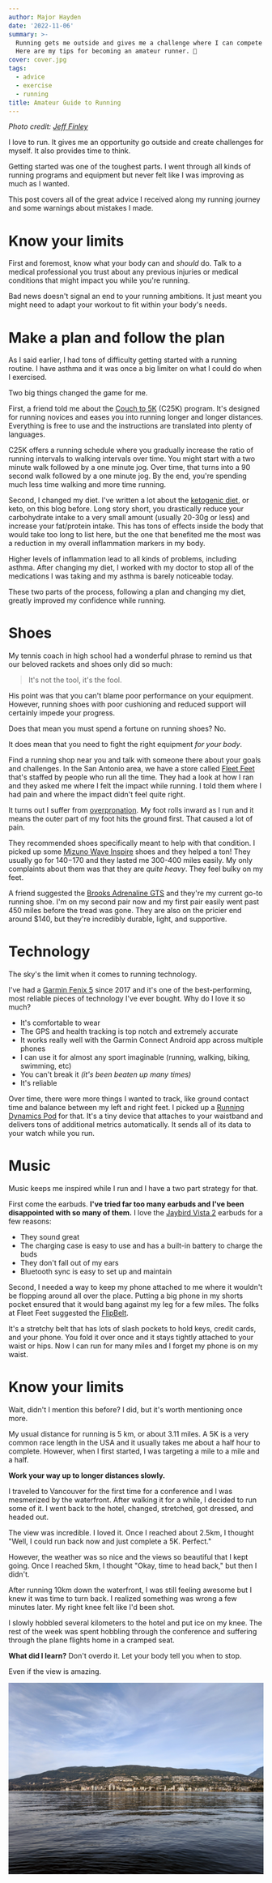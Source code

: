 ```yaml
---
author: Major Hayden
date: '2022-11-06'
summary: >-
  Running gets me outside and gives me a challenge where I can compete against myself.
  Here are my tips for becoming an amateur runner. 🎽
cover: cover.jpg
tags:
  - advice
  - exercise
  - running
title: Amateur Guide to Running
---
```


_Photo credit: [Jeff Finley](https://unsplash.com/photos/FfGSxv4lITs)_

I love to run.
It gives me an opportunity go outside and create challenges for myself.
It also provides time to think.

Getting started was one of the toughest parts.
I went through all kinds of running programs and equipment but never felt like I was improving as much as I wanted.

This post covers all of the great advice I received along my running journey and some warnings about mistakes I made.

# Know your limits

First and foremost, know what your body can and _should_ do.
Talk to a medical professional you trust about any previous injuries or medical conditions that might impact you while you're running.

Bad news doesn't signal an end to your running ambitions.
It just meant you might need to adapt your workout to fit within your body's needs.

# Make a plan and follow the plan

As I said earlier, I had tons of difficulty getting started with a running routine.
I have asthma and it was once a big limiter on what I could do when I exercised.

Two big things changed the game for me.

First, a friend told me about the [Couch to 5K] (C25K) program.
It's designed for running novices and eases you into running longer and longer distances.
Everything is free to use and the instructions are translated into plenty of languages.

C25K offers a running schedule where you gradually increase the ratio of running intervals to walking intervals over time.
You might start with a two minute walk followed by a one minute jog.
Over time, that turns into a 90 second walk followed by a one minute jog.
By the end, you're spending much less time walking and more time running.

Second, I changed my diet.
I've written a lot about the [ketogenic diet], or keto, on this blog before.
Long story short, you drastically reduce your carbohydrate intake to a very small amount (usually 20-30g or less) and increase your fat/protein intake.
This has tons of effects inside the body that would take too long to list here, but the one that benefited me the most was a reduction in my overall inflammation markers in my body.

Higher levels of inflammation lead to all kinds of problems, including asthma.
After changing my diet, I worked with my doctor to stop all of the medications I was taking and my asthma is barely noticeable today.

These two parts of the process, following a plan and changing my diet, greatly improved my confidence while running.

[Couch to 5K]: https://www.c25k.com/
[ketogenic diet]: https://en.wikipedia.org/wiki/Ketogenic_diet

# Shoes

My tennis coach in high school had a wonderful phrase to remind us that our beloved rackets and shoes only did so much:

> It's not the tool, it's the fool.

His point was that you can't blame poor performance on your equipment.
However, running shoes with poor cushioning and reduced support will certainly impede your progress.

Does that mean you must spend a fortune on running shoes?
No.

It does mean that you need to fight the right equipment _for your body_.

Find a running shop near you and talk with someone there about your goals and challenges.
In the San Antonio area, we have a store called [Fleet Feet] that's staffed by people who run all the time.
They had a look at how I ran and they asked me where I felt the impact while running.
I told them where I had pain and where the impact didn't feel quite right.

It turns out I suffer from [overpronation].
My foot rolls inward as I run and it means the outer part of my foot hits the ground first.
That caused a lot of pain.

They recommended shoes specifically meant to help with that condition.
I picked up some [Mizuno Wave Inspire] shoes and they helped a ton!
They usually go for $140-$170 and they lasted me 300-400 miles easily.
My only complaints about them was that they are _quite heavy_.
They feel bulky on my feet.

A friend suggested the [Brooks Adrenaline GTS] and they're my current go-to running shoe.
I'm on my second pair now and my first pair easily went past 450 miles before the tread was gone.
They are also on the pricier end around $140, but they're incredibly durable, light, and supportive.

[Fleet Feet]: https://www.fleetfeet.com/
[overpronation]: https://www.healthline.com/health/overpronation
[Mizuno Wave Inspire]: https://www.mizunousa.com/inspire-17
[Brooks Adrenaline GTS]: https://www.brooksrunning.com/en_us/brooks-adrenaline-gts-running-shoes/

# Technology

The sky's the limit when it comes to running technology.

I've had a [Garmin Fenix 5] since 2017 and it's one of the best-performing, most reliable pieces of technology I've ever bought.
Why do I love it so much?

* It's comfortable to wear
* The GPS and health tracking is top notch and extremely accurate
* It works really well with the Garmin Connect Android app across multiple phones
* I can use it for almost any sport imaginable (running, walking, biking, swimming, etc)
* You can't break it _(it's been beaten up many times)_
* It's reliable

Over time, there were more things I wanted to track, like ground contact time and balance between my left and right feet.
I picked up a [Running Dynamics Pod] for that.
It's a tiny device that attaches to your waistband and delivers tons of additional metrics automatically.
It sends all of its data to your watch while you run.

[Garmin Fenix 5]: https://www.garmin.com/en-US/p/107272
[Running Dynamics Pod]: https://www.garmin.com/en-US/p/561205

# Music

Music keeps me inspired while I run and I have a two part strategy for that.

First come the earbuds.
**I've tried far too many earbuds and I've been disappointed with so many of them.**
I love the [Jaybird Vista 2] earbuds for a few reasons:

* They sound great
* The charging case is easy to use and has a built-in battery to charge the buds
* They don't fall out of my ears
* Bluetooth sync is easy to set up and maintain

Second, I needed a way to keep my phone attached to me where it wouldn't be flopping around all over the place.
Putting a big phone in my shorts pocket ensured that it would bang against my leg for a few miles.
The folks at Fleet Feet suggested the [FlipBelt].

It's a stretchy belt that has lots of slash pockets to hold keys, credit cards, and your phone.
You fold it over once and it stays tightly attached to your waist or hips.
Now I can run for many miles and I forget my phone is on my waist.

# Know your limits

Wait, didn't I mention this before?
I did, but it's worth mentioning once more.

My usual distance for running is 5 km, or about 3.11 miles.
A 5K is a very common race length in the USA and it usually takes me about a half hour to complete.
However, when I first started, I was targeting a mile to a mile and a half.

**Work your way up to longer distances slowly.**

I traveled to Vancouver for the first time for a conference and I was mesmerized by the waterfront.
After walking it for a while, I decided to run some of it.
I went back to the hotel, changed, stretched, got dressed, and headed out.

The view was incredible.
I loved it.
Once I reached about 2.5km, I thought "Well, I could run back now and just complete a 5K. Perfect."

However, the weather was so nice and the views so beautiful that I kept going.
Once I reached 5km, I thought "Okay, time to head back," but then I didn't.

After running 10km down the waterfront, I was still feeling awesome but I knew it was time to turn back.
I realized something was wrong a few minutes later.
My right knee felt like I'd been shot.

I slowly hobbled several kilometers to the hotel and put ice on my knee.
The rest of the week was spent hobbling through the conference and suffering through the plane flights home in a cramped seat.

**What did I learn?**
Don't overdo it.
Let your body tell you when to stop.

Even if the view is amazing.

![vancouver.jpg](vancouver.jpg)

[Jaybird Vista 2]: https://www.jaybirdsport.com/en-us/vista2.985-000928.html
[FlipBelt]: https://flipbelt.com/